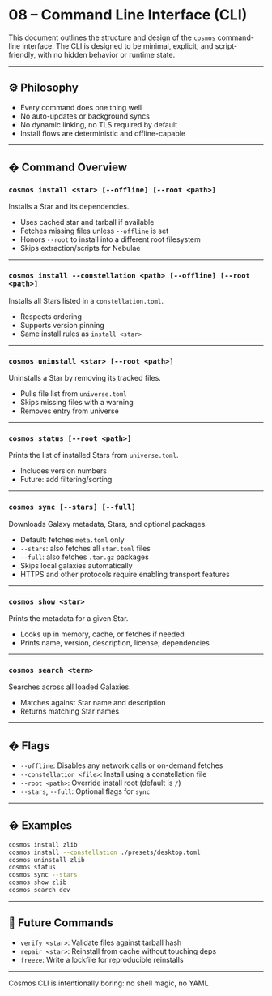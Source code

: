 # 08 – Command Line Interface (CLI)

This document outlines the structure and design of the `cosmos` command-line interface. The CLI is designed to be minimal, explicit, and script-friendly, with no hidden behavior or runtime state.

---

## ⚙️ Philosophy

- Every command does one thing well
- No auto-updates or background syncs
- No dynamic linking, no TLS required by default
- Install flows are deterministic and offline-capable

---

## � Command Overview

### `cosmos install <star> [--offline] [--root <path>]`
Installs a Star and its dependencies.

- Uses cached star and tarball if available
- Fetches missing files unless `--offline` is set
- Honors `--root` to install into a different root filesystem
- Skips extraction/scripts for Nebulae

---

### `cosmos install --constellation <path> [--offline] [--root <path>]`
Installs all Stars listed in a `constellation.toml`.

- Respects ordering
- Supports version pinning
- Same install rules as `install <star>`

---

### `cosmos uninstall <star> [--root <path>]`
Uninstalls a Star by removing its tracked files.

- Pulls file list from `universe.toml`
- Skips missing files with a warning
- Removes entry from universe

---

### `cosmos status [--root <path>]`
Prints the list of installed Stars from `universe.toml`.

- Includes version numbers
- Future: add filtering/sorting

---

### `cosmos sync [--stars] [--full]`
Downloads Galaxy metadata, Stars, and optional packages.

- Default: fetches `meta.toml` only
- `--stars`: also fetches all `star.toml` files
- `--full`: also fetches `.tar.gz` packages
- Skips local galaxies automatically
- HTTPS and other protocols require enabling transport features

---

### `cosmos show <star>`
Prints the metadata for a given Star.

- Looks up in memory, cache, or fetches if needed
- Prints name, version, description, license, dependencies

---

### `cosmos search <term>`
Searches across all loaded Galaxies.

- Matches against Star name and description
- Returns matching Star names

---

## � Flags

- `--offline`: Disables any network calls or on-demand fetches
- `--constellation <file>`: Install using a constellation file
- `--root <path>`: Override install root (default is `/`)
- `--stars`, `--full`: Optional flags for `sync`

---

## � Examples

```bash
cosmos install zlib
cosmos install --constellation ./presets/desktop.toml
cosmos uninstall zlib
cosmos status
cosmos sync --stars
cosmos show zlib
cosmos search dev
```

---

## 🧘 Future Commands

- `verify <star>`: Validate files against tarball hash
- `repair <star>`: Reinstall from cache without touching deps
- `freeze`: Write a lockfile for reproducible reinstalls

---

Cosmos CLI is intentionally boring: no shell magic, no YAML